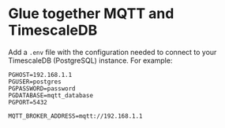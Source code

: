 # Glue together MQTT and TimescaleDB

Add a `.env` file with the configuration needed to connect to your TimescaleDB (PostgreSQL) instance. For example:
```
PGHOST=192.168.1.1
PGUSER=postgres
PGPASSWORD=password
PGDATABASE=mqtt_database
PGPORT=5432

MQTT_BROKER_ADDRESS=mqtt://192.168.1.1
```
